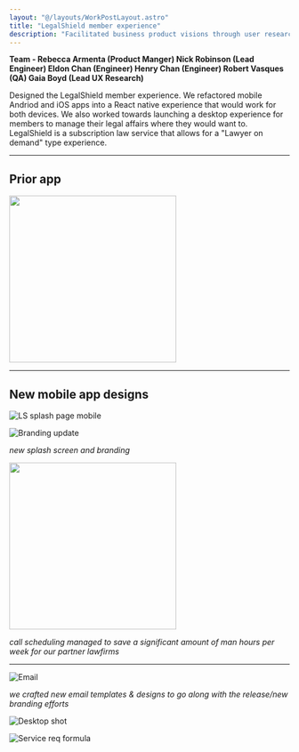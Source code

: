 ```yaml
---
layout: "@/layouts/WorkPostLayout.astro"
title: "LegalShield member experience"
description: "Facilitated business product visions through user research, ideation, and prototyping user experiences for various Paycom applications."
---
```


**Team - Rebecca Armenta (Product Manger) Nick Robinson (Lead Engineer) Eldon Chan (Engineer) Henry Chan (Engineer) Robert Vasques (QA) Gaia Boyd (Lead UX Research)**

Designed the LegalShield member experience. We refactored mobile Andriod and iOS apps into a React native experience that would work for both devices. We also worked towards launching a desktop experience for members to manage their legal affairs where they would want to. LegalShield is a subscription law service that allows for a "Lawyer on demand" type experience.

----

## Prior app

<img src= "https://res.craft.do/user/full/6d5aec0c-f6e6-7dbd-27c9-cc314efee476/doc/A0797679-C1B9-49CD-BD61-243ABAEC9028/FE23395F-01AF-4941-8BF0-789BBCF3CCB6_2/1FPMkxwMsEf2JkfTbsYOAzh4nhu65zxa7C2r35svnxYz/welcomeScreen_default.png" width="300">

----

## New mobile app designs

![LS splash page mobile](https://res.craft.do/user/full/6d5aec0c-f6e6-7dbd-27c9-cc314efee476/doc/A0797679-C1B9-49CD-BD61-243ABAEC9028/F47A8D24-5F20-4DA7-BFF4-32BCB79F4D8C_2/arUq2n5hpf5Mml0UZnCrxIbXdAyY8yZcWKphmPPYVa0z/Test.png)

![Branding update](https://res.craft.do/user/full/6d5aec0c-f6e6-7dbd-27c9-cc314efee476/doc/A0797679-C1B9-49CD-BD61-243ABAEC9028/69479909-3DE4-4AA5-AF3B-191269EA2352_2/YIqjxddgHHR6rCxxgJeIyOEsD53jv1I9Y9qgdxw1XVgz/Frame%2038.png)


*new splash screen and branding*

<img src= "https://res.craft.do/user/full/6d5aec0c-f6e6-7dbd-27c9-cc314efee476/doc/A0797679-C1B9-49CD-BD61-243ABAEC9028/0BDC1FA8-BBF0-4382-BE64-DA4C73A86980_2/avatV1d7nKTfG66sagdSqpOKiz5UkSoYQKXT7VUuPY8z/Calendar.png" width="300">

*call scheduling managed to save a significant amount of man hours per week for our partner lawfirms*


----

![Email](https://res.craft.do/user/full/6d5aec0c-f6e6-7dbd-27c9-cc314efee476/doc/A0797679-C1B9-49CD-BD61-243ABAEC9028/2EE82992-A183-452D-8D4A-63759E4A544C_2/Ty7Hogiqwf7zrc6fsyen7u7R44g9y1RSQJadMrSt4dgz/Email%20in%20browswer.png)

*we crafted new email templates & designs to go along with the release/new branding efforts*

![Desktop shot](https://res.craft.do/user/full/6d5aec0c-f6e6-7dbd-27c9-cc314efee476/doc/A0797679-C1B9-49CD-BD61-243ABAEC9028/77F3EE84-39BE-49B7-8F2C-72EC6FD9A069_2/CtEg2lmOAq5IbrjG7UrRcgIxooXNs8tSvjQV8N6nhvMz/Home.png)

![Service req formula](https://res.craft.do/user/full/6d5aec0c-f6e6-7dbd-27c9-cc314efee476/doc/A0797679-C1B9-49CD-BD61-243ABAEC9028/7C960BCA-8E09-46ED-9BD5-C0291ED281A4_2/IFp2CQCMLr1igVkhk9UNBa9pNXOUoXQIcIMyk8JDfLsz/image%201.png)
